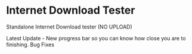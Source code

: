 # Internet Download Tester
 Standalone Internet Download tester (NO UPLOAD)

 Latest Update - 
 New progress bar so you can know how close you are to finishing.
 Bug Fixes
